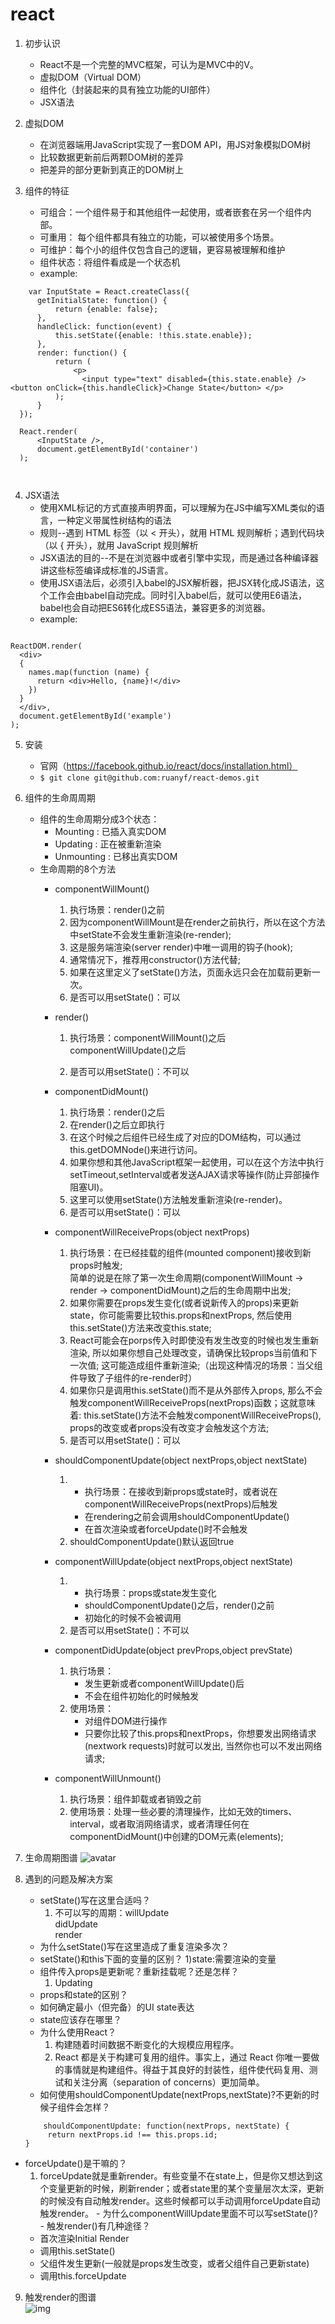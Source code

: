# react


1. 初步认识
    -	React不是一个完整的MVC框架，可认为是MVC中的V。
    -   虚拟DOM（Virtual DOM）
    -	组件化（封装起来的具有独立功能的UI部件）
    -	JSX语法

2. 虚拟DOM
    - 	在浏览器端用JavaScript实现了一套DOM API，用JS对象模拟DOM树
    - 	比较数据更新前后两颗DOM树的差异
    - 	把差异的部分更新到真正的DOM树上



3. 组件的特征
    -   可组合：一个组件易于和其他组件一起使用，或者嵌套在另一个组件内部。
    -   可重用： 每个组件都具有独立的功能，可以被使用多个场景。
    -   可维护：每个小的组件仅包含自己的逻辑，更容易被理解和维护
    -   组件状态：将组件看成是一个状态机
    -   example:



```<script type="text/babel">
    var InputState = React.createClass({ 
      getInitialState: function() { 
          return {enable: false}; 
      }, 
      handleClick: function(event) { 
          this.setState({enable: !this.state.enable}); 
      }, 
      render: function() { 
          return ( 
              <p> 
                <input type="text" disabled={this.state.enable} /> <button onClick={this.handleClick}>Change State</button> </p> 
          ); 
      } 
  }); 
  
  React.render( 
      <InputState />, 
      document.getElementById('container') 
  );

    
```
                                            


4. JSX语法
    - 使用XML标记的方式直接声明界面，可以理解为在JS中编写XML类似的语言，一种定义带属性树结构的语法
    - 规则--遇到 HTML 标签（以 < 开头），就用 HTML 规则解析；遇到代码块（以 { 开头），就用 JavaScript 规则解析
    - JSX语法的目的--不是在浏览器中或者引擎中实现，而是通过各种编译器讲这些标签编译成标准的JS语言。
    - 使用JSX语法后，必须引入babel的JSX解析器，把JSX转化成JS语法，这个工作会由babel自动完成。同时引入babel后，就可以使用E6语法，babel也会自动把ES6转化成ES5语法，兼容更多的浏览器。
    - example:
```var names = ['Alice', 'Emily', 'Kate'];

ReactDOM.render(
  <div>
  {
    names.map(function (name) {
      return <div>Hello, {name}!</div>
    })
  }
  </div>,
  document.getElementById('example')
);
```

5. 安装
    -   官网（https://facebook.github.io/react/docs/installation.html）
    -   `$ git clone git@github.com:ruanyf/react-demos.git`
6.  组件的生命周周期
    -   组件的生命周期分成3个状态：
        -   Mounting : 已插入真实DOM
        -   Updating : 正在被重新渲染
        -   Unmounting : 已移出真实DOM
    -   生命周期的8个方法
        -   componentWillMount()
            1)  执行场景：render()之前
            1)   因为componentWillMount是在render之前执行，所以在这个方法中setState不会发生重新渲染(re-render);
            2)   这是服务端渲染(server render)中唯一调用的钩子(hook);
            3)   通常情况下，推荐用constructor()方法代替;
            4)   如果在这里定义了setState()方法，页面永远只会在加载前更新一次。
            5)  是否可以用setState()：可以
        -   render()
            1)  执行场景：componentWillMount()之后  
                       componentWillUpdate()之后
                       
            5)  是否可以用setState()：不可以
        -   componentDidMount()
            1)  执行场景：render()之后
            2)  在render()之后立即执行
            3)  在这个时候之后组件已经生成了对应的DOM结构，可以通过this.getDOMNode()来进行访问。
            4)  如果你想和其他JavaScript框架一起使用，可以在这个方法中执行setTimeout,setInterval或者发送AJAX请求等操作(防止异部操作阻塞UI)。
            5)  这里可以使用setState()方法触发重新渲染(re-render)。
            5)  是否可以用setState()：可以
        -   componentWillReceiveProps(object nextProps)
            1)  执行场景：在已经挂载的组件(mounted component)接收到新props时触发;  
简单的说是在除了第一次生命周期(componentWillMount -> render -> componentDidMount)之后的生命周期中出发;
            2)   如果你需要在props发生变化(或者说新传入的props)来更新state，你可能需要比较this.props和nextProps, 然后使用this.setState()方法来改变this.state;
            3)  React可能会在porps传入时即使没有发生改变的时候也发生重新渲染, 所以如果你想自己处理改变，请确保比较props当前值和下一次值; 这可能造成组件重新渲染;（出现这种情况的场景：当父组件导致了子组件的re-render时）
            4)  如果你只是调用this.setState()而不是从外部传入props, 那么不会触发componentWillReceiveProps(nextProps)函数；这就意味着: this.setState()方法不会触发componentWillReceiveProps(), props的改变或者props没有改变才会触发这个方法;
            5)  是否可以用setState()：可以
        -   shouldComponentUpdate(object nextProps,object nextState)
            1)  -   执行场景：在接收到新props或state时，或者说在componentWillReceiveProps(nextProps)后触发        
                -   在rendering之前会调用shouldComponentUpdate()  
                -   在首次渲染或者forceUpdate()时不会触发
            2)  shouldComponentUpdate()默认返回true
             
        -   componentWillUpdate(object nextProps,object nextState)
            1)  -   执行场景：props或state发生变化  
                -   shouldComponentUpdate()之后，render()之前
                -   初始化的时候不会被调用
            2)  是否可以用setState()：不可以
            
        -   componentDidUpdate(object prevProps,object prevState)
            1)  执行场景：
                -   发生更新或者componentWillUpdate()后
                -   不会在组件初始化的时候触发
            2)  使用场景：
                -   对组件DOM进行操作
                -   只要你比较了this.props和nextProps，你想要发出网络请求(nextwork requests)时就可以发出, 当然你也可以不发出网络请求;
            
        -   componentWillUnmount()
            1)  执行场景：组件卸载或者销毁之前
            2)  使用场景：处理一些必要的清理操作，比如无效的timers、interval，或者取消网络请求，或者清理任何在componentDidMount()中创建的DOM元素(elements);
     
        

7.  生命周期图谱
![avatar](https://cloud.githubusercontent.com/assets/12592949/24903814/1b2ff98c-1ee1-11e7-9f5a-59eb84171b53.png)
    
8. 遇到的问题及解决方案
    -   setState()写在这里合适吗？
        1)  不可以写的周期：willUpdate  
            didUpdate  
            render
    -   为什么setState()写在这里造成了重复渲染多次？
    -   setState()和this下面的变量的区别？
        1)state:需要渲染的变量
    -   组件传入props是更新呢？重新挂载呢？还是怎样？
        1)  Updating
    -   props和state的区别？
    -   如何确定最小（但完备）的UI state表达
    -   state应该存在哪里？
    -   为什么使用React？
        1)  构建随着时间数据不断变化的大规模应用程序。
        2)  React 都是关于构建可复用的组件。事实上，通过 React 你唯一要做的事情就是构建组件。得益于其良好的封装性，组件使代码复用、测试和关注分离（separation of concerns）更加简单。
    -   如何使用shouldComponentUpdate(nextProps,nextState)?不更新的时候子组件会怎样？
    
    ```
        shouldComponentUpdate: function(nextProps, nextState) {
         return nextProps.id !== this.props.id;
    }
    ```
 -   forceUpdate()是干嘛的？
        1)  forceUpdate就是重新render。有些变量不在state上，但是你又想达到这个变量更新的时候，刷新render；或者state里的某个变量层次太深，更新的时候没有自动触发render。这些时候都可以手动调用forceUpdate自动触发render。
    -   为什么componentWillUpdate里面不可以写setState()?    
    -   触发render()有几种途径？
        -   首次渲染Initial Render
        -   调用this.setState()
        -   父组件发生更新(一般就是props发生改变，或者父组件自己更新state)
        -   调用this.forceUpdate
    
    
9.  触发render的图谱  
![img](http://upload-images.jianshu.io/upload_images/1814354-4bf62e54553a32b7.png?imageMogr2/auto-orient/strip%7CimageView2/2/w/1240)
